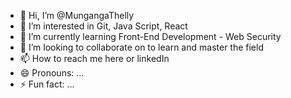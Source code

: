 - 👋 Hi, I’m @MungangaThelly
- 👀 I’m interested in Git, Java Script, React
- 🌱 I’m currently learning Front-End Development - Web Security
- 💞️ I’m looking to collaborate on to learn and master the field
- 📫 How to reach me here or linkedIn
- 😄 Pronouns: ...
- ⚡ Fun fact: ...

<!---
MungangaThelly/MungangaThelly is a ✨ special ✨ repository because its `README.md` (this file) appears on your GitHub profile.
You can click the Preview link to take a look at your changes.
--->
